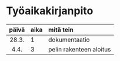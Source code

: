 # Työaikakirjanpito

| päivä | aika | mitä tein  |
| :----:|:-----| :-----|
| 28.3. | 1    | dokumentaatio |
| 4.4. | 3    | pelin rakenteen aloitus |
